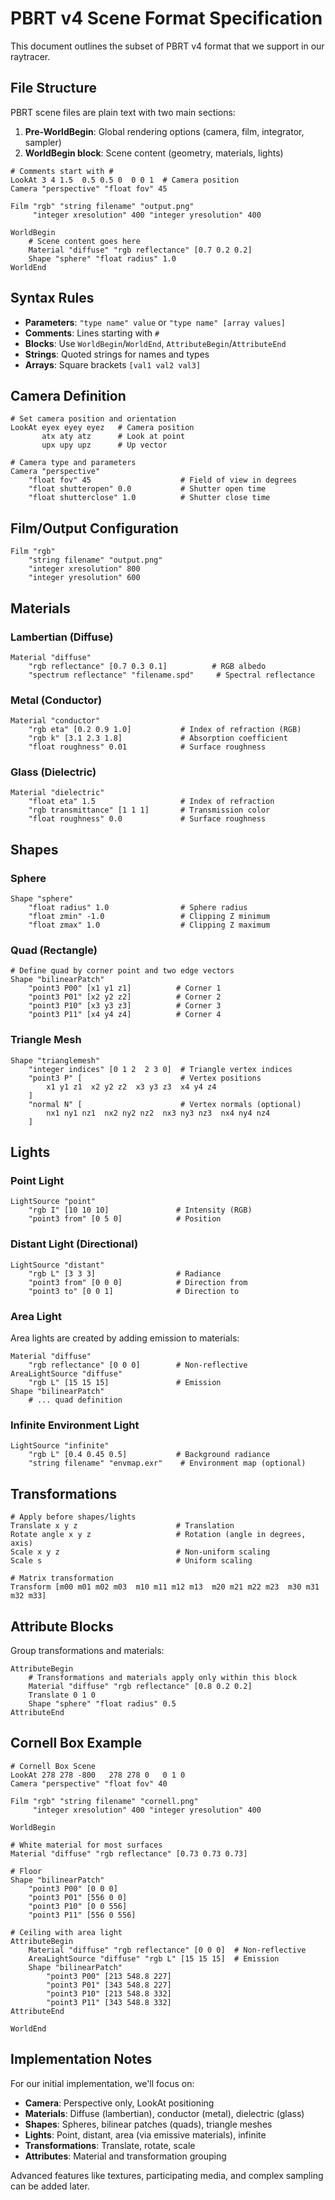 # PBRT v4 Scene Format Specification

This document outlines the subset of PBRT v4 format that we support in our raytracer.

## File Structure

PBRT scene files are plain text with two main sections:

1. **Pre-WorldBegin**: Global rendering options (camera, film, integrator, sampler)
2. **WorldBegin block**: Scene content (geometry, materials, lights)

```
# Comments start with #
LookAt 3 4 1.5  0.5 0.5 0  0 0 1  # Camera position
Camera "perspective" "float fov" 45

Film "rgb" "string filename" "output.png"
     "integer xresolution" 400 "integer yresolution" 400

WorldBegin
    # Scene content goes here
    Material "diffuse" "rgb reflectance" [0.7 0.2 0.2]
    Shape "sphere" "float radius" 1.0
WorldEnd
```

## Syntax Rules

- **Parameters**: `"type name" value` or `"type name" [array values]`
- **Comments**: Lines starting with `#`
- **Blocks**: Use `WorldBegin`/`WorldEnd`, `AttributeBegin`/`AttributeEnd`
- **Strings**: Quoted strings for names and types
- **Arrays**: Square brackets `[val1 val2 val3]`

## Camera Definition

```pbrt
# Set camera position and orientation
LookAt eyex eyey eyez   # Camera position
       atx aty atz      # Look at point  
       upx upy upz      # Up vector

# Camera type and parameters
Camera "perspective" 
    "float fov" 45                    # Field of view in degrees
    "float shutteropen" 0.0           # Shutter open time
    "float shutterclose" 1.0          # Shutter close time
```

## Film/Output Configuration

```pbrt
Film "rgb" 
    "string filename" "output.png"
    "integer xresolution" 800
    "integer yresolution" 600
```

## Materials

### Lambertian (Diffuse)
```pbrt
Material "diffuse" 
    "rgb reflectance" [0.7 0.3 0.1]          # RGB albedo
    "spectrum reflectance" "filename.spd"     # Spectral reflectance
```

### Metal (Conductor)
```pbrt
Material "conductor"
    "rgb eta" [0.2 0.9 1.0]           # Index of refraction (RGB)
    "rgb k" [3.1 2.3 1.8]             # Absorption coefficient  
    "float roughness" 0.01            # Surface roughness
```

### Glass (Dielectric) 
```pbrt
Material "dielectric"
    "float eta" 1.5                   # Index of refraction
    "rgb transmittance" [1 1 1]       # Transmission color
    "float roughness" 0.0             # Surface roughness
```

## Shapes

### Sphere
```pbrt
Shape "sphere"
    "float radius" 1.0                # Sphere radius
    "float zmin" -1.0                 # Clipping Z minimum
    "float zmax" 1.0                  # Clipping Z maximum
```

### Quad (Rectangle)
```pbrt
# Define quad by corner point and two edge vectors
Shape "bilinearPatch"
    "point3 P00" [x1 y1 z1]          # Corner 1
    "point3 P01" [x2 y2 z2]          # Corner 2  
    "point3 P10" [x3 y3 z3]          # Corner 3
    "point3 P11" [x4 y4 z4]          # Corner 4
```

### Triangle Mesh
```pbrt
Shape "trianglemesh"
    "integer indices" [0 1 2  2 3 0]  # Triangle vertex indices
    "point3 P" [                      # Vertex positions
        x1 y1 z1  x2 y2 z2  x3 y3 z3  x4 y4 z4
    ]
    "normal N" [                      # Vertex normals (optional)
        nx1 ny1 nz1  nx2 ny2 nz2  nx3 ny3 nz3  nx4 ny4 nz4
    ]
```

## Lights

### Point Light
```pbrt
LightSource "point"
    "rgb I" [10 10 10]               # Intensity (RGB)
    "point3 from" [0 5 0]            # Position
```

### Distant Light (Directional)
```pbrt
LightSource "distant"
    "rgb L" [3 3 3]                  # Radiance
    "point3 from" [0 0 0]            # Direction from
    "point3 to" [0 0 1]              # Direction to
```

### Area Light
Area lights are created by adding emission to materials:

```pbrt
Material "diffuse" 
    "rgb reflectance" [0 0 0]        # Non-reflective
AreaLightSource "diffuse"
    "rgb L" [15 15 15]               # Emission
Shape "bilinearPatch" 
    # ... quad definition
```

### Infinite Environment Light
```pbrt
LightSource "infinite"
    "rgb L" [0.4 0.45 0.5]           # Background radiance
    "string filename" "envmap.exr"    # Environment map (optional)
```

## Transformations

```pbrt
# Apply before shapes/lights
Translate x y z                      # Translation
Rotate angle x y z                   # Rotation (angle in degrees, axis)
Scale x y z                          # Non-uniform scaling
Scale s                              # Uniform scaling

# Matrix transformation
Transform [m00 m01 m02 m03  m10 m11 m12 m13  m20 m21 m22 m23  m30 m31 m32 m33]
```

## Attribute Blocks

Group transformations and materials:

```pbrt
AttributeBegin
    # Transformations and materials apply only within this block
    Material "diffuse" "rgb reflectance" [0.8 0.2 0.2]
    Translate 0 1 0
    Shape "sphere" "float radius" 0.5
AttributeEnd
```

## Cornell Box Example

```pbrt
# Cornell Box Scene
LookAt 278 278 -800   278 278 0   0 1 0
Camera "perspective" "float fov" 40

Film "rgb" "string filename" "cornell.png"
     "integer xresolution" 400 "integer yresolution" 400

WorldBegin

# White material for most surfaces
Material "diffuse" "rgb reflectance" [0.73 0.73 0.73]

# Floor
Shape "bilinearPatch"
    "point3 P00" [0 0 0]
    "point3 P01" [556 0 0]  
    "point3 P10" [0 0 556]
    "point3 P11" [556 0 556]

# Ceiling with area light
AttributeBegin
    Material "diffuse" "rgb reflectance" [0 0 0]  # Non-reflective
    AreaLightSource "diffuse" "rgb L" [15 15 15]  # Emission
    Shape "bilinearPatch"
        "point3 P00" [213 548.8 227]
        "point3 P01" [343 548.8 227]
        "point3 P10" [213 548.8 332]  
        "point3 P11" [343 548.8 332]
AttributeEnd

WorldEnd
```

## Implementation Notes

For our initial implementation, we'll focus on:

- **Camera**: Perspective only, LookAt positioning
- **Materials**: Diffuse (lambertian), conductor (metal), dielectric (glass)
- **Shapes**: Spheres, bilinear patches (quads), triangle meshes
- **Lights**: Point, distant, area (via emissive materials), infinite
- **Transformations**: Translate, rotate, scale
- **Attributes**: Material and transformation grouping

Advanced features like textures, participating media, and complex sampling can be added later.